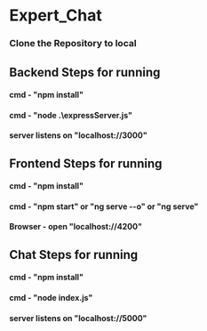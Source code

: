 # Expert_Chat
### Clone the Repository to local

## Backend Steps for running
#### cmd - "npm install"
#### cmd - "node .\expressServer.js"
#### server listens on "localhost://3000"

## Frontend Steps for running
#### cmd - "npm install"
#### cmd - "npm start" or "ng serve --o" or "ng serve"
#### Browser - open "localhost://4200"

## Chat Steps for running
#### cmd - "npm install"
#### cmd - "node index.js"
#### server listens on "localhost://5000"
